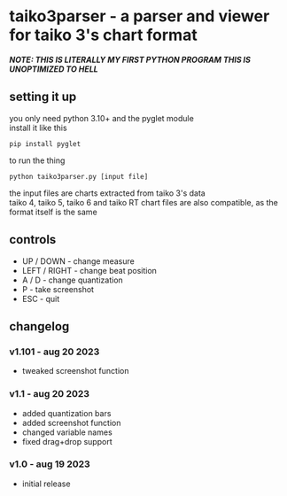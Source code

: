 # taiko3parser - a parser and viewer for taiko 3's chart format
***NOTE: THIS IS LITERALLY MY FIRST PYTHON PROGRAM THIS IS UNOPTIMIZED TO HELL***
## setting it up
you only need python 3.10+ and the pyglet module  
install it like this  
```
pip install pyglet
```
to run the thing
```
python taiko3parser.py [input file]
```
the input files are charts extracted from taiko 3's data  
taiko 4, taiko 5, taiko 6 and taiko RT chart files are also compatible, as the format itself is the same

## controls
- UP / DOWN - change measure
- LEFT / RIGHT - change beat position
- A / D - change quantization
- P - take screenshot
- ESC - quit

## changelog
### v1.101 - aug 20 2023
- tweaked screenshot function

### v1.1 - aug 20 2023
- added quantization bars
- added screenshot function
- changed variable names
- fixed drag+drop support

### v1.0 - aug 19 2023
- initial release